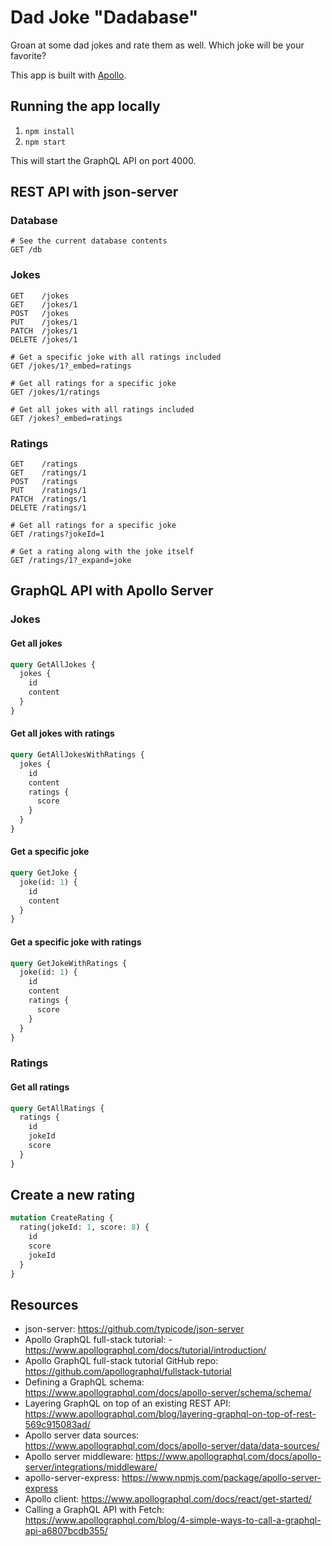 # Dad Joke "Dadabase"

Groan at some dad jokes and rate them as well. Which joke will be your favorite?

This app is built with [Apollo](https://www.apollographql.com/docs/).

## Running the app locally

1. `npm install`
2. `npm start`

This will start the GraphQL API on port 4000.

## REST API with json-server

### Database

```
# See the current database contents
GET /db
```

### Jokes

```
GET    /jokes
GET    /jokes/1
POST   /jokes
PUT    /jokes/1
PATCH  /jokes/1
DELETE /jokes/1

# Get a specific joke with all ratings included
GET /jokes/1?_embed=ratings

# Get all ratings for a specific joke
GET /jokes/1/ratings

# Get all jokes with all ratings included
GET /jokes?_embed=ratings
```

### Ratings

```
GET    /ratings
GET    /ratings/1
POST   /ratings
PUT    /ratings/1
PATCH  /ratings/1
DELETE /ratings/1

# Get all ratings for a specific joke
GET /ratings?jokeId=1

# Get a rating along with the joke itself
GET /ratings/1?_expand=joke
```

## GraphQL API with Apollo Server

### Jokes

#### Get all jokes

```graphql
query GetAllJokes {
  jokes {
    id
    content
  }
}
```

#### Get all jokes with ratings

```graphql
query GetAllJokesWithRatings {
  jokes {
    id
    content
    ratings {
      score
    }
  }
}
```

#### Get a specific joke

```graphql
query GetJoke {
  joke(id: 1) {
    id
    content
  }
}
```

#### Get a specific joke with ratings

```graphql
query GetJokeWithRatings {
  joke(id: 1) {
    id
    content
    ratings {
      score
    }
  }
}
```

### Ratings

#### Get all ratings

```graphql
query GetAllRatings {
  ratings {
    id
    jokeId
    score
  }
}
```

## Create a new rating

```graphql
mutation CreateRating {
  rating(jokeId: 1, score: 8) {
    id
    score
    jokeId
  }
}
```

## Resources

- json-server: https://github.com/typicode/json-server
- Apollo GraphQL full-stack tutorial: - https://www.apollographql.com/docs/tutorial/introduction/
- Apollo GraphQL full-stack tutorial GitHub repo: https://github.com/apollographql/fullstack-tutorial
- Defining a GraphQL schema: https://www.apollographql.com/docs/apollo-server/schema/schema/
- Layering GraphQL on top of an existing REST API: https://www.apollographql.com/blog/layering-graphql-on-top-of-rest-569c915083ad/
- Apollo server data sources: https://www.apollographql.com/docs/apollo-server/data/data-sources/
- Apollo server middleware: https://www.apollographql.com/docs/apollo-server/integrations/middleware/
- apollo-server-express: https://www.npmjs.com/package/apollo-server-express
- Apollo client: https://www.apollographql.com/docs/react/get-started/
- Calling a GraphQL API with Fetch: https://www.apollographql.com/blog/4-simple-ways-to-call-a-graphql-api-a6807bcdb355/

